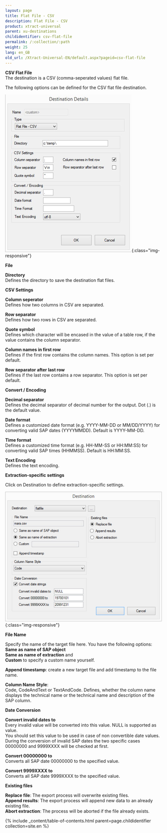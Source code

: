 ```yaml
---
layout: page
title: Flat File - CSV
description: Flat File - CSV
product: xtract-universal
parent: xu-destinations
childidentifier: csv-flat-file
permalink: /:collection/:path
weight: 25
lang: en_GB
old_url: /Xtract-Universal-EN/default.aspx?pageid=csv-flat-file
---
```


**CSV Flat File**<br>
The destination is a CSV (comma-seperated values) flat file. 

The following options can be defined for the CSV flat file destination.

![CSV-Flat-Destination-Details](/img/content/CSV-Flat-Destination-Details.jpg){:class="img-responsive"}

**File**

**Directory**<br>
Defines the directory to save the destination flat files.

**CSV Settings**

**Column seperator**<br>
Defines how two columns in CSV are separated.

**Row separator**<br>
Defines how two rows in CSV are separated.

**Quote symbol**<br>
Defines which character will be encased in the value of a table row, if the value contains the column separator.

**Column names in first row**<br>
Defines if the first row contains the column names. This option is set per default.

**Row separator after last row**<br>
Defines if the last row contains a row separator. This option is set per default.


**Convert / Encoding**

**Decimal separator**<br>
Defines the decimal separator of decimal number for the output. Dot (.) is the default value. 
             
**Date format**<br>
Defines a customized date format (e.g. YYYY-MM-DD or MM/DD/YYYY) for converting valid SAP dates (YYYYMMDD). Default is YYYY-MM-DD.

**Time format**<br>
Defines a customized time format (e.g. HH-MM-SS or HH:MM:SS) for converting valid SAP times (HHMMSS). Default is HH:MM:SS.

**Text Encoding** <br>
Defines the text encoding. 

**Extraction-specific settings**

Click on Destination to define extraction-specific settings.

![XU_flatfile_csv_Destination](/img/content/XU_flatfile_csv_Destination.jpg){:class="img-responsive"}

**File Name**

Specify the name of the target file here. You have the following options:<br>
**Same as name of SAP object**<br>
**Same as name of extraction** and<br>
**Custom** to specify a custom name yourself.

**Append timestamp**: create a new target file and add timestamp to the file name.

**Column Name Style**:<br>
Code, CodeAndText or TextAndCode. Defines, whether the column name displays the technical name or the technical name and description of the SAP column.

**Date Conversion**

**Convert invalid dates to** <br>
Every invalid value will be converted into this value. NULL is supported as value. <br>
You should set this value to be used in case of non convertible date values.  <br>
During the conversion of invalid SAP dates the two specific cases 00000000 and 9999XXXX will be checked at first. 

**Convert 00000000 to** <br>
Converts all SAP date 00000000 to the specified value. 

**Convert 9999XXXX to** <br>
Converts all SAP date 9999XXXX to the specified value.                                                
                          
**Existing files** 

**Replace file**: The export process will overwrite existing files.<br>
**Append results**: The export process will append new data to an already existing file.<br>
**Abort extraction**: The process will be aborted if the file already exists. 


{% include _content/table-of-contents.html parent=page.childidentifier collection=site.en %}